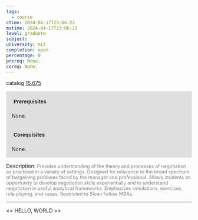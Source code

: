 ```yaml
---
tags:
  - course
ctime: 2024-04-17T23:06:23
mstime: 2024-04-17T23:06:23
level: graduate
subject: 
university: mit
completion: open
percentage: 0
prereq: None.
coreq: None.
---
```


catalog [15.675](http://student.mit.edu/catalog/m15b.html#15.675)

<span style="display: block; padding: 15px; background-color: rgb(100, 100, 100, 0.2);"><font id="m_prereq1223_0" style="display: block; font-family: Arial, sans-serif; font-weight: bold; padding: 5px">Prerequisites</font><br><span id="prereq1223_0">None.</span></span>
<span style="display: block; padding: 15px; background-color: rgb(100, 100, 100, 0.2);"><font id="m_coreq1223_0" style="display: block; font-family: Arial, sans-serif; font-weight: bold; padding: 5px">Corequisites</font><br><span id="coreq1223_0">None.</span></span>

<font style="">Description:</font>
<font style="color: grey; font-size: 0.8rem;">Provides understanding of the theory and processes of negotiation as practiced in a variety of settings. Designed for relevance to the broad spectrum of bargaining problems faced by the manager and professional. Allows students an opportunity to develop negotiation skills experientially and to understand negotiation in useful analytical frameworks. Emphasizes simulations, exercises, role playing, and cases.  Restricted to Sloan Fellow MBAs.</font>



---

<< HELLO, WORLD >>
